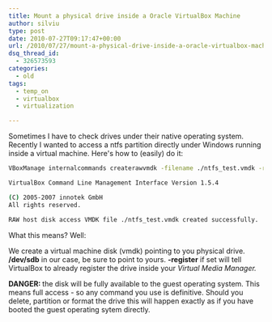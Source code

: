 ```yaml
---
title: Mount a physical drive inside a Oracle VirtualBox Machine
author: silviu
type: post
date: 2010-07-27T09:17:47+00:00
url: /2010/07/27/mount-a-physical-drive-inside-a-oracle-virtualbox-machine/
dsq_thread_id:
  - 326573593
categories:
  - old
tags:
  - temp_on
  - virtualbox
  - virtualization

---
```

Sometimes I have to check drives under their native operating system. Recently I wanted to access a ntfs partition directly under Windows running inside a virtual machine. Here's how to (easily) do it:


```bash
VBoxManage internalcommands createrawvmdk -filename ./ntfs_test.vmdk -rawdisk /dev/sdb -register</p> 

VirtualBox Command Line Management Interface Version 1.5.4

(C) 2005-2007 innotek GmbH
All rights reserved.

RAW host disk access VMDK file ./ntfs_test.vmdk created successfully.
```

What this means? Well:

We create a virtual machine disk (vmdk) pointing to you physical drive. <strong>/dev/sdb</strong> in our case, be sure to point to yours. <strong>-register</strong> if set will tell VirtualBox to already register the drive inside your <em>Virtual Media Manager.</em>

<strong>DANGER: </strong>the disk will be fully available to the guest operating system. This means full access - so any command you use is definitive. Should you delete, partition or format the drive this will happen exactly as if you have booted the guest operating sytem directly.
